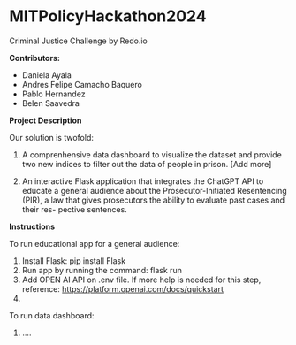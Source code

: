 # MITPolicyHackathon2024
Criminal Justice Challenge by Redo.io 

**Contributors:** 
- Daniela Ayala
- Andres Felipe Camacho Baquero
- Pablo Hernandez 
- Belen Saavedra 

**Project Description** 

Our solution is twofold: 
1) A comprenhensive data dashboard to visualize the dataset and provide two new indices to filter out the data of people in prison. [Add more]

2) An interactive Flask application that integrates the ChatGPT API to educate a general audience about the Prosecutor-Initiated Resentencing (PIR), a law that gives prosecutors the ability to evaluate past cases and their res- pective sentences.

**Instructions**

To run educational app for a general audience: 
1. Install Flask: pip install Flask
2. Run app by running the command: flask run
3. Add OPEN AI API on .env file. If more help is needed for this step, reference: https://platform.openai.com/docs/quickstart 
4. 


To run data dashboard:
1. ....

